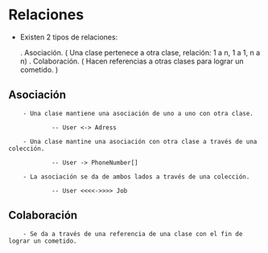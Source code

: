 # Relaciones

- Existen 2 tipos de relaciones:

  . Asociación. ( Una clase pertenece a otra clase, relación: 1 a n, 1 a 1, n a n)
  . Colaboración. ( Hacen referencias a otras clases para lograr un cometido. )

## Asociación

        - Una clase mantiene una asociación de uno a uno con otra clase.

                -- User <-> Adress

        - Una clase mantine una asociación con otra clase a través de una colección.

                -- User -> PhoneNumber[]

        - La asociación se da de ambos lados a través de una colección.

                -- User <<<<->>>> Job

## Colaboración

        - Se da a través de una referencia de una clase con el fin de lograr un cometido.
